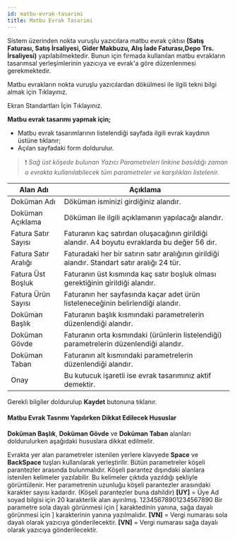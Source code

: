 ```yaml
---
id: matbu-evrak-tasarimi
title: Matbu Evrak Tasarimi
---
```


Sistem üzerinden nokta vuruşlu yazıcılara matbu evrak çıktısı **(Satış Faturası, Satış İrsaliyesi, Gider Makbuzu, Alış İade Faturası,Depo Trs. İrsaliyesi)** yapılabilmektedir. Bunun için firmada kullanılan matbu evrakların tasarımsal yerleşimlerinin yazıcıya ve evrak'a göre düzenlenmesi gerekmektedir.

Matbu evrakların nokta vuruşlu yazıcılardan dökülmesi ile ilgili tekni bilgi almak için Tıklayınız.

Ekran Standartları İçin Tıklayınız.

 

**Matbu evrak tasarımı yapmak için;**

- Matbu evrak tasarımlarının listelendiği sayfada ilgili evrak kaydının üstüne tıklanır;
- Açılan sayfadaki form doldurulur.

>❗ _Sağ üst köşede bulunan Yazıcı Parametreleri linkine basıldığı zaman o evrakta kullanılabilecek tüm parametreler ve karşılıkları listelenir._


|Alan Adı|Açıklama|
|--|--|
|Doküman Adı|Döküman isminizi girdiğiniz alandır.|
|Doküman Açıklama|Döküman ile ilgili açıklamanın yapılacağı alandır.|
|Fatura Satır Sayısı|Faturanın kaç satırdan oluşacağının girildiği alandır. A4 boyutu evraklarda bu değer 56 dır.|
|Fatura Satır Aralığı|Faturadaki her bir satırın satır aralığının girildiği alandır. Standart satır aralığı 24 tür.|
|Fatura Üst Boşluk |Faturanın üst kısmında kaç satır boşluk olması gerektiğinin girildiği alandır.|
|Fatura Ürün Sayısı|Faturanın her sayfasında kaçar adet ürün listeleneceğinin belirlendiği alandır.|
|Doküman Başlık|Faturanın başlık kısmındaki parametrelerin düzenlendiği alandır.|
|Doküman Gövde |Faturanın orta kısmındaki (ürünlerin listelendiği) parametrelerin düzenlendiği alandır.|
|Doküman Taban |Faturanın alt kısmındaki parametrelerin düzenlendiği alandır.|
|Onay|Bu kutucuk işaretli ise evrak tasarımınız aktif demektir.|

Gerekli bilgiler doldurulup  **Kaydet** butonuna tıklanır.

#### Matbu Evrak Tasrımı Yapılırken Dikkat Edilecek Hususlar

**Doküman Başlık**, **Doküman Gövde** ve **Doküman Taban** alanları doldurulurken aşağıdaki hususlara dikkat edilmelir.

Evrakta yer alan parametreler istenilen yerlere klavyede **Space** ve **BackSpace** tuşları kullanılarak yerleştirilir.
Bütün parametreler köşeli parantezler arasında bulunmalıdır.
Köşeli parantez dışındaki alanlara istenilen kelimeler yazılabilir. Bu kelimeler çıktıda yazıldığı şekliyle görüntülenir.
Her parametrenin uzunluğu köşeli parantezler arasındaki karakter sayısı kadardır. (Köşeli parantezler buna dahildir) 
**[UY]** = Üye Ad soyad bilgisi için 20 karakterlik alan ayırılmış.
12345678901234567890
Bir parametre sola dayalı görünmesi için [ karaktedinin yanına, sağa dayalı görünmesi için ] karakterinin yanına yazılmalıdır.
**[VN]**  = Vergi numarası sola dayalı olarak yazıcıya gönderilecektir.
**[VN]**  = Vergi numarası sağa dayalı olarak yazıcıya gönderilecektir.
